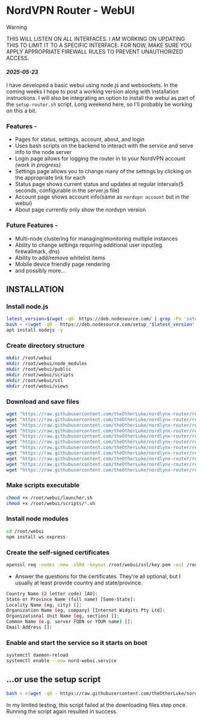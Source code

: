 # NordVPN Router - WebUI
>[!WARNING]
>THIS WILL LISTEN ON *ALL* INTERFACES. I AM WORKING ON UPDATING THIS TO LIMIT IT TO A SPECIFIC INTERFACE. FOR NOW, MAKE SURE YOU APPLY APPROPRIATE FIREWALL RULES TO PREVENT UNAUTHORIZED ACCESS.


#### *2025-05-23*
I have developed a basic webui using node.js and websockets. In the coming weeks I hope to post a working version along with installation instructions. I will also be integrating an option to install the webui as part of the `setup-router.sh` script. Long weekend here, so I'll probably be working on this a bit.

### Features -
* Pages for status, settings, account, about, and login
* Uses bash scripts on the backend to interact with the service and serve info to the node server
* Login page allows for logging the router in to your NordVPN account *(work in progress)*
* Settings page allows you to change many of the settings by clicking on the appropriate link for each
* Status page shows current status and updates at regular intervals(5 seconds, configurable in the server.js file)
* Account page shows account info(same as `nordvpn account` but in the webui)
* About page currently only show the nordvpn version

### Future Features -
* Multi-node clustering for managing/monitoring multiple instances
* Ability to change settings requiring additional user input(eg. firewallmark, dns)
* Ability to add/remove whitelist items
* Mobile device friendly page rendering
* and possibly more...

## INSTALLATION

### Install node.js
``` bash
latest_version=$(wget -qO- https://deb.nodesource.com/ | grep -Po 'setup_\K[0-9]+(?=\.x)' | sort -nr | head -1)
bash < <(wget -qO - https://deb.nodesource.com/setup_"$latest_version".x)
apt install nodejs -y
```

### Create directory structure
``` bash
mkdir /root/webui
mkdir /root/webui/node_modules
mkdir /root/webui/public
mkdir /root/webui/scripts
mkdir /root/webui/ssl
mkdir /root/webui/views
```

### Download and save files
``` bash
wget "https://raw.githubusercontent.com/theOtherLuke/nordlynx-router/refs/heads/main/webui/node-server/index.js" -O /root/webui/index.js
wget "https://raw.githubusercontent.com/theOtherLuke/nordlynx-router/refs/heads/main/webui/node-server/launcher.sh" -O /root/webui/launcher.sh
wget "https://raw.githubusercontent.com/theOtherLuke/nordlynx-router/refs/heads/main/webui/node-server/package-lock.json" -O /root/webui/package-lock.json
wget "https://raw.githubusercontent.com/theOtherLuke/nordlynx-router/refs/heads/main/webui/node-server/package.json" -O /root/webui/package.json
wget "https://raw.githubusercontent.com/theOtherLuke/nordlynx-router/refs/heads/main/webui/node-server/public/style.css" -O /root/webui/public/style.css
wget "https://raw.githubusercontent.com/theOtherLuke/nordlynx-router/refs/heads/main/webui/node-server/scripts/about.sh" -O /root/webui/scripts/about.sh
wget "https://raw.githubusercontent.com/theOtherLuke/nordlynx-router/refs/heads/main/webui/node-server/scripts/get-nord.sh" -O /root/webui/scripts/get-nord.sh
wget "https://raw.githubusercontent.com/theOtherLuke/nordlynx-router/refs/heads/main/webui/node-server/scripts/login.sh" -O /root/webui/login.sh
wget "https://raw.githubusercontent.com/theOtherLuke/nordlynx-router/refs/heads/main/webui/node-server/scripts/toggle-settings.sh" -O /root/webui/scripts/toggle-settings.sh
wget "https://raw.githubusercontent.com/theOtherLuke/nordlynx-router/refs/heads/main/webui/node-server/views/index.ejs" -O /root/webui/views/index.ejs
wget "https://raw.githubusercontent.com/theOtherLuke/nordlynx-router/refs/heads/main/webui/systemd-service/nord-webui.service" -O /etc/systemd/system/nord-webui.service
```

### Make scripts executable
``` bash
chmod +x /root/webui/launcher.sh
chmod +x /root/webui/scripts/*.sh
```

### Install node modules
``` bash
cd /root/webui
npm install ws express
```

### Create the self-signed certificates
``` bash
openssl req -nodes -new -x509 -keyout /root/webui/ssl/key.pem -out /root/webui/ssl/cert.pem
```
- Answer the questions for the certificates. They're all optional, but I usually at least provide country and state/province.
``` bash
Country Name (2 letter code) [AU]:
State or Province Name (full name) [Some-State]:
Locality Name (eg, city) []:
Organization Name (eg, company) [Internet Widgits Pty Ltd]:
Organizational Unit Name (eg, section) []:
Common Name (e.g. server FQDN or YOUR name) []:
Email Address []:
```

### Enable and start the service so it starts on boot
``` bash
systemctl daemon-reload
systemctl enable --now nord-webui.service
```

## ...or use the setup script
``` bash
bash < <(wget -qO - https://raw.githubusercontent.com/theOtherLuke/nordlynx-router/refs/heads/main/webui/setup-webui.sh)
```

In my limited testing, this script failed at the downloading files step once. Running the script again resulted in success.
